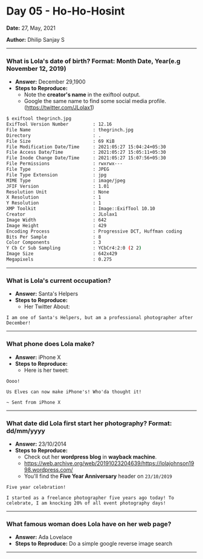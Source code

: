 # Day 05 - Ho-Ho-Hosint

**Date:** 27, May, 2021

**Author:** Dhilip Sanjay S

---

### What is Lola's date of birth? Format: Month Date, Year(e.g November 12, 2019)
- **Answer:** December 29,1900
- **Steps to Reproduce:** 
    - Note the **creator's name** in the exiftool output.
    - Google the same name to find some social media profile. (https://twitter.com/JLolax1)

```bash
$ exiftool thegrinch.jpg 
ExifTool Version Number         : 12.16
File Name                       : thegrinch.jpg
Directory                       : .
File Size                       : 69 KiB
File Modification Date/Time     : 2021:05:27 15:04:24+05:30
File Access Date/Time           : 2021:05:27 15:05:11+05:30
File Inode Change Date/Time     : 2021:05:27 15:07:56+05:30
File Permissions                : rwxrwx---
File Type                       : JPEG
File Type Extension             : jpg
MIME Type                       : image/jpeg
JFIF Version                    : 1.01
Resolution Unit                 : None
X Resolution                    : 1
Y Resolution                    : 1
XMP Toolkit                     : Image::ExifTool 10.10
Creator                         : JLolax1
Image Width                     : 642
Image Height                    : 429
Encoding Process                : Progressive DCT, Huffman coding
Bits Per Sample                 : 8
Color Components                : 3
Y Cb Cr Sub Sampling            : YCbCr4:2:0 (2 2)
Image Size                      : 642x429
Megapixels                      : 0.275
```
    
---

### What is Lola's current occupation?
- **Answer:** Santa's Helpers
- **Steps to Reproduce:** 
    - Her Twitter About:

```
I am one of Santa's Helpers, but am a professional photographer after December!
```

---

### What phone does Lola make?
- **Answer:** iPhone X
- **Steps to Reproduce:** 
    - Here is her tweet:

```
Oooo! 

Us Elves can now make iPhone's! Who'da thought it!

~ Sent from iPhone X
```

---

### What date did Lola first start her photography? Format: dd/mm/yyyy
- **Answer:** 23/10/2014
- **Steps to Reproduce:** 
    - Check out her **wordpress blog** in **wayback machine**.
    - https://web.archive.org/web/20191023204639/https://lolajohnson1998.wordpress.com/
    - You'll find the **Five Year Anniversary** header on `23/10/2019`

```
Five year celebration!

I started as a freelance photographer five years ago today! To celebrate, I am knocking 20% of all event photography days!
```

---

### What famous woman does Lola have on her web page?
- **Answer:** Ada Lovelace
- **Steps to Reproduce:** Do a simple google reverse image search

---